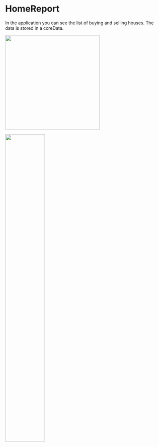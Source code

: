 # HomeReport

In the application you can see the list of buying and selling houses. The data is stored in a coreData.

<img src="![Simulator Screen Shot - iPhone 14 Pro - 2022-12-05 at 14 41 30](https://user-images.githubusercontent.com/92182846/205637939-881306a7-fdb7-4894-884e-b57ce7ae61e1.png)
 " width="300">

<img src="[https://user-images.githubusercontent.com/16319829/81180309-2b51f000-8fee-11ea-8a78-ddfe8c3412a7.png](https://user-images.githubusercontent.com/92182846/205637939-881306a7-fdb7-4894-884e-b57ce7ae61e1.png)" width=50% height=50%>
